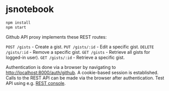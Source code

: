 jsnotebook
==========

```bash
npm install
npm start
```

Github API proxy implements these REST routes:

`POST /gists` - Create a gist.
`PUT /gists/:id` - Edit a specific gist.
`DELETE /gists/:id` - Remove a specific gist.
`GET /gists` - Retrieve all gists for logged-in user).
`GET /gists/:id` - Retrieve a specific gist.

Authentication is done via a browser by navigating to
[http://localhost:8000/auth/github](http://localhost:8000/auth/github).
A cookie-based session is established. Calls to the REST API can be made via the
browser after authentication. Test API using e.g.
[REST console](https://chrome.google.com/webstore/detail/rest-console/cokgbflfommojglbmbpenpphppikmonn?hl=en).

